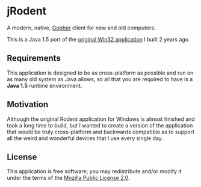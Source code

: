 # jRodent

A modern, native, [Gopher](https://gopher.floodgap.com/gopher/gw?a=gopher%3A%2F%2Fgopher.floodgap.com%2F1%2Fgopher)
client for new and old computers.

This is a Java 1.5 port of the [original Win32 application](https://github.com/nathanpc/rodent)
I built 2 years ago.

## Requirements

This application is designed to be as cross-platform as possible and run on as
many old system as Java allows, so all that you are required to have is a
**Java 1.5** runtime environment.

## Motivation

Although the original Rodent application for Windows is almost finished and took
a long time to build, but I wanted to create a version of the application that
would be truly cross-platform and backwards compatible as  to support all the
weird and wonderful devices that I use every single day.

## License

This application is free software; you may redistribute and/or modify it under the
terms of the [Mozilla Public License 2.0](https://www.mozilla.org/en-US/MPL/2.0/).
